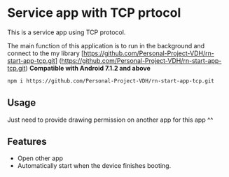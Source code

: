 # Service app with TCP prtocol
This is a service app using TCP protocol.

The main function of this application is to run in the background and connect to the my library [https://github.com/Personal-Project-VDH/rn-start-app-tcp.git] (https://github.com/Personal-Project-VDH/rn-start-app-tcp.git)
**Compatible with Android 7.1.2 and above**

```bash
npm i https://github.com/Personal-Project-VDH/rn-start-app-tcp.git
```
## Usage
Just need to provide drawing permission on another app for this app ^^

## Features
- Open other app
- Automatically start when the device finishes booting.
